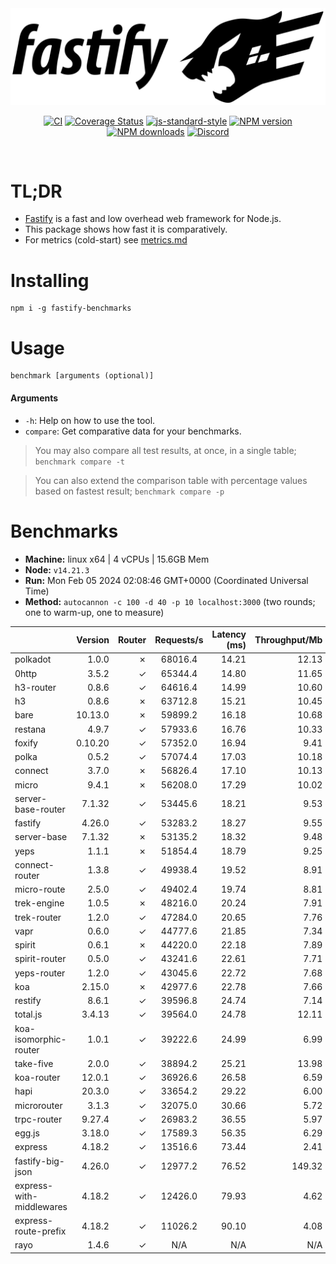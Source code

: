 <div align="center">
  <img src="https://github.com/fastify/graphics/raw/HEAD/fastify-landscape-outlined.svg" width="650" height="auto"/>
</div>

<div align="center">

[![CI](https://github.com/fastify/fastify/workflows/ci/badge.svg)](https://github.com/fastify/fastify/actions/workflows/ci.yml)
[![Coverage Status](https://coveralls.io/repos/github/fastify/fastify/badge.svg?branch=master)](https://coveralls.io/github/fastify/fastify?branch=master)
[![js-standard-style](https://img.shields.io/badge/code%20style-standard-brightgreen.svg?style=flat)](http://standardjs.com/)
[![NPM version](https://img.shields.io/npm/v/fastify.svg?style=flat)](https://www.npmjs.com/package/fastify)
[![NPM downloads](https://img.shields.io/npm/dm/fastify.svg?style=flat)](https://www.npmjs.com/package/fastify) [![Discord](https://img.shields.io/discord/725613461949906985)](https://discord.gg/fastify)

</div>
<br />

# TL;DR

* [Fastify](https://github.com/fastify/fastify) is a fast and low overhead web framework for Node.js.
* This package shows how fast it is comparatively.
* For metrics (cold-start) see [metrics.md](./METRICS.md)

# Installing

```
npm i -g fastify-benchmarks
```

# Usage

```
benchmark [arguments (optional)]
```

#### Arguments

* `-h`: Help on how to use the tool.
* `compare`: Get comparative data for your benchmarks.

> You may also compare all test results, at once, in a single table; `benchmark compare -t`

> You can also extend the comparison table with percentage values based on fastest result; `benchmark compare -p`
# Benchmarks

* __Machine:__ linux x64 | 4 vCPUs | 15.6GB Mem
* __Node:__ `v14.21.3`
* __Run:__ Mon Feb 05 2024 02:08:46 GMT+0000 (Coordinated Universal Time)
* __Method:__ `autocannon -c 100 -d 40 -p 10 localhost:3000` (two rounds; one to warm-up, one to measure)

|                          | Version | Router | Requests/s | Latency (ms) | Throughput/Mb |
| :--                      | --:     | --:    | :-:        | --:          | --:           |
| polkadot                 | 1.0.0   | ✗      | 68016.4    | 14.21        | 12.13         |
| 0http                    | 3.5.2   | ✓      | 65344.4    | 14.80        | 11.65         |
| h3-router                | 0.8.6   | ✓      | 64616.4    | 14.99        | 10.60         |
| h3                       | 0.8.6   | ✗      | 63712.8    | 15.21        | 10.45         |
| bare                     | 10.13.0 | ✗      | 59899.2    | 16.18        | 10.68         |
| restana                  | 4.9.7   | ✓      | 57933.6    | 16.76        | 10.33         |
| foxify                   | 0.10.20 | ✓      | 57352.0    | 16.94        | 9.41          |
| polka                    | 0.5.2   | ✓      | 57074.4    | 17.03        | 10.18         |
| connect                  | 3.7.0   | ✗      | 56826.4    | 17.10        | 10.13         |
| micro                    | 9.4.1   | ✗      | 56208.0    | 17.29        | 10.02         |
| server-base-router       | 7.1.32  | ✓      | 53445.6    | 18.21        | 9.53          |
| fastify                  | 4.26.0  | ✓      | 53283.2    | 18.27        | 9.55          |
| server-base              | 7.1.32  | ✗      | 53135.2    | 18.32        | 9.48          |
| yeps                     | 1.1.1   | ✗      | 51854.4    | 18.79        | 9.25          |
| connect-router           | 1.3.8   | ✓      | 49938.4    | 19.52        | 8.91          |
| micro-route              | 2.5.0   | ✓      | 49402.4    | 19.74        | 8.81          |
| trek-engine              | 1.0.5   | ✗      | 48216.0    | 20.24        | 7.91          |
| trek-router              | 1.2.0   | ✓      | 47284.0    | 20.65        | 7.76          |
| vapr                     | 0.6.0   | ✓      | 44777.6    | 21.85        | 7.34          |
| spirit                   | 0.6.1   | ✗      | 44220.0    | 22.18        | 7.89          |
| spirit-router            | 0.5.0   | ✓      | 43241.6    | 22.61        | 7.71          |
| yeps-router              | 1.2.0   | ✓      | 43045.6    | 22.72        | 7.68          |
| koa                      | 2.15.0  | ✗      | 42977.6    | 22.78        | 7.66          |
| restify                  | 8.6.1   | ✓      | 39596.8    | 24.74        | 7.14          |
| total.js                 | 3.4.13  | ✓      | 39564.0    | 24.78        | 12.11         |
| koa-isomorphic-router    | 1.0.1   | ✓      | 39222.6    | 24.99        | 6.99          |
| take-five                | 2.0.0   | ✓      | 38894.2    | 25.21        | 13.98         |
| koa-router               | 12.0.1  | ✓      | 36926.6    | 26.58        | 6.59          |
| hapi                     | 20.3.0  | ✓      | 33654.2    | 29.22        | 6.00          |
| microrouter              | 3.1.3   | ✓      | 32075.0    | 30.66        | 5.72          |
| trpc-router              | 9.27.4  | ✓      | 26983.2    | 36.55        | 5.97          |
| egg.js                   | 3.18.0  | ✓      | 17589.3    | 56.35        | 6.29          |
| express                  | 4.18.2  | ✓      | 13516.6    | 73.44        | 2.41          |
| fastify-big-json         | 4.26.0  | ✓      | 12977.2    | 76.52        | 149.32        |
| express-with-middlewares | 4.18.2  | ✓      | 12426.0    | 79.93        | 4.62          |
| express-route-prefix     | 4.18.2  | ✓      | 11026.2    | 90.10        | 4.08          |
| rayo                     | 1.4.6   | ✓      | N/A        | N/A          | N/A           |
